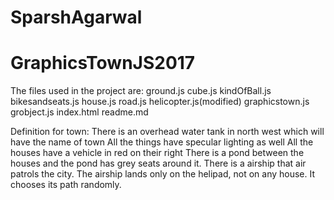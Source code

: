 # SparshAgarwal
# GraphicsTownJS2017
The files used in the project are:
ground.js
cube.js
kindOfBall.js
bikesandseats.js
house.js
road.js
helicopter.js(modified)
graphicstown.js
grobject.js
index.html
readme.md

Definition for town:
There is an overhead water tank in north west which will have the name of town
All the things have specular lighting as well
All the houses have a vehicle in red on their right
There is a pond between the houses and the pond has grey seats around it. 
There is a airship that air patrols the city.
The airship lands only on the helipad, not on any house.
It chooses its path randomly.